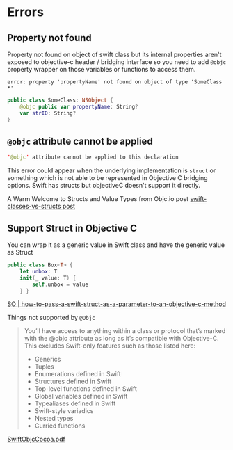 # Errors

## Property not found

Property not found on object of swift class but its internal properties aren't exposed to objective-c header / bridging interface so you need to add `@objc` property wrapper on those variables or functions to access them.

```error
error: property 'propertyName' not found on object of type 'SomeClass *'
```

```swift
public class SomeClass: NSObject {
    @objc public var propertyName: String?
    var strID: String?
}

```

##  `@objc` attribute cannot be applied

```swift
'@objc' attribute cannot be applied to this declaration
```

This error could appear when the underlying implementation is `struct` or something which is not able to be represented in Objective C bridging options.
Swift has structs but objectiveC doesn't support it directly.

A Warm Welcome to Structs and Value Types from Objc.io post
[swift-classes-vs-structs post](https://www.objc.io/issues/16-swift/swift-classes-vs-structs/)

## Support Struct in Objective C

You can wrap it as a generic value in Swift class and have the generic value as Struct

```swift
public class Box<T> {
    let unbox: T
    init(_ value: T) {
        self.unbox = value
    } }
```

[SO | how-to-pass-a-swift-struct-as-a-parameter-to-an-objective-c-method](https://stackoverflow.com/questions/28567380/how-to-pass-a-swift-struct-as-a-parameter-to-an-objective-c-method)

Things not supported by `@Objc` 

> You’ll have access to anything within a class or protocol that’s marked with the @objc attribute as long as it’s compatible with Objective-C. This excludes Swift-only features such as those listed here:
> 
> - Generics
> - Tuples
> - Enumerations defined in Swift
> - Structures defined in Swift
> - Top-level functions defined in Swift
> - Global variables defined in Swift
> - Typealiases defined in Swift
> - Swift-style variadics
> - Nested types
> - Curried functions

[SwiftObjcCocoa.pdf](https://carlosicaza.com/swiftbooks/SwiftObjcCocoa.pdf)
